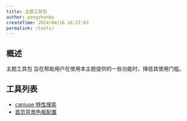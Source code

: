 ```yaml
---
title: 主题工具包
author: pengzhanbo
createTime: 2024/04/16 16:27:03
permalink: /tools/
---
```


## 概述

主题工具包 旨在帮助用户在使用本主题提供的一些功能时，降低其使用门槛。

## 工具列表

- [caniuse 特性搜索](./caniuse.md)
- [首页背景色板配置](./home-hero-tint-plate.md)
